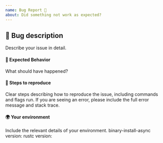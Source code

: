 ```yaml
---
name: Bug Report 🐛
about: Did something not work as expected?
---
```


## 🐛 Bug description
Describe your issue in detail.

#### 🤔 Expected Behavior
What should have happened?

#### 👟 Steps to reproduce
Clear steps describing how to reproduce the issue, including commands and flags run. If you are seeing an error, please include the full error message and stack trace.

#### 🌍 Your environment
Include the relevant details of your environment.
binary-install-async version:
rustc version:
